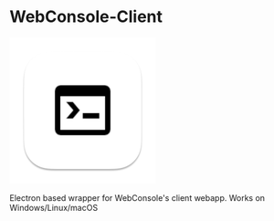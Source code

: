 # WebConsole-Client

![WebConsole-Client icon](repoicon.png)

Electron based wrapper for WebConsole's client webapp. Works on Windows/Linux/macOS
